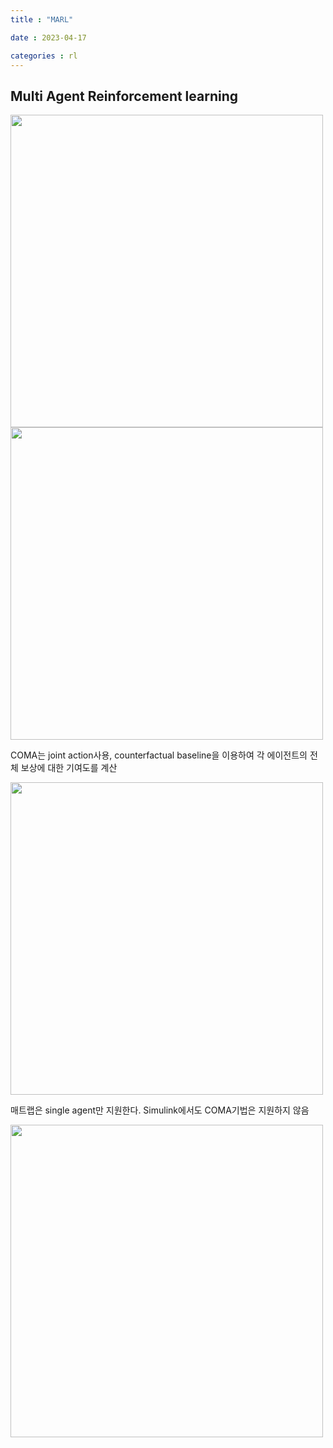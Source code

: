 ```yaml
---
title : "MARL"

date : 2023-04-17

categories : rl
---
```


## Multi Agent Reinforcement learning


<img src="/surabanke/assets/images/DeepIQL_IAC0417.png" width = "500">

<img src="/surabanke/assets/images/COMA0417.png" width = "500">

COMA는 joint action사용, counterfactual baseline을 이용하여 각 에이전트의 전체 보상에 대한 기여도를 계산


<img src="/surabanke/assets/images/inMatlab0417.png" width = "500">

매트랩은 single agent만 지원한다. Simulink에서도 COMA기법은 지원하지 않음

<img src="/surabanke/assets/images/MADDPG0417.png" width = "500">

